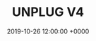 ---
title: UNPLUG V4
tags:
- event
layout: event
permalink: "/event/:title"
location: Rabbi, Dimaro, Trentino, Italy
image: http://localhost:4000/assets/img/location/dorigoni.jpg
when_header: Summer 2019
how_was_it:
- We have chosen the best of the best. Unplug will be hosted in two amazing venues&#58; The Unplug Resort and The Unplug Refuge.

- The Resort is a ***s hotel, in Dimaro. The Refuge is a mountain hut in the heart of “Ortles Cevedale”, grandiose mountains in the northern part of Trentino. From the stunning location of the hut at 2.436 mt. your view can spread above the neighboring mountains and the only sounds you will hear will come from nature. The location maintains the typical character of an alpine refuge, with basic wood accommodations, intense food experience and cozy atmosphere.

- We will sleep in bunk bed dormitory rooms but then we'll hike back down to our hotel where you can relax hand have nice SPA session.

#video: https://www.youtube.com/watch?v=kvSf09IXdvk
#video: https://www.youtube.com/embed/kvSf09IXdvk
video: https://youtu.be/kvSf09IXdvk
caratteristics:
  altitude: 2436 mt
  cooking: Local and Traditional
  beds: 80 people
past_edition:
  period: 26 - 27 - 28 - 29 September 2019
  image: http://localhost:4000/assets/img/edition_cards/dorigoni.jpg

# speakers:
# - name: To be announced
#   role: TBD
#   image: http://localhost:4000/assets/img/speakers/placeholder_speakers.jpg
organizers:
- name: STEFANO BERNARDI
  role: Investor
  image: http://localhost:4000/assets/img/organizers/stefano.jpg
- name: LORENZO SANNA
  role: Business Developer
  image: http://localhost:4000/assets/img/organizers/lor.png
schedule:
- day: WEDNESDAY, JUNE 26
  program:
  - time: 14.30 PM
    what: We leave from Milano Linate Airport
    description: Meeting point is outside the airport and train stations
  - time: 5.30 PM
    what: Arrival at Unplug's Resort
    description: Check-in and find your roommate fot the next days and relax!
  - time: 7.30 PM
    what: Welcome Bonfire Aperitivo
    description: Drink, get cozy and get to meet your fellow adventurers
  - time: 8.30 PM
    what: Dinner at Unplug's Resort
    description: Typical dinner, with a simple 1 minute presentation of each guest
- day: THURSDAY, JUNE 27
  program:
  - time: 7.30 AM
    what: Breakfast
    description: Get your energy for the day!
  - time: 9.00 AM
    what: Bring your backpak!
    description: We leave the Resort to reach our hiking path through the "waterfalls trail"
  - time: 10.00 AM
    what: Hiking!
    description: We start our ascent towards the Unplug Hut
  - time: 12.00 PM
    what: Picnic
    description: We stop for a picnic in nature
  - time: 3.00 PM
    what: Enjoy and relax
    description: As we finally get to the Hut, you can start finding your bed and enjoy the scenery
  - time: 4.30 PM
    what: Chats and discussions
    description: Get to know your fellow unpluggers a bit more
  - time: 19.30 PM
    what: Dinner
    description: Home made, slow food and very typical dinner
- day: FRIDAY, JUNE 28
  program:
  - time: 7.30 AM
    what: Breakfast
    description: Get your energy for the day!
  - time: 9.30 AM
    what: Hiking Time
    description: We start our descent to the Unplug Resort
  - time: 12.30 AM
    what: Lunch Time
    description: Typical alpine Lunch
  - time: 15.00 PM
    what: Adrenalina time
    description: We descend the river Noce in an epic adrenalinic adventure
  - time: 18.00 PM
    what: Back to the Unplug Resort
    description: Shower / SPA / Relax / Drinks
  - time: 20.30 PM
    what: Dinner
    description: Home made, slow food and very typical food
  - time: 22.00 PM
    what: DJ party!!
    description: Unplug V4 Closing party!
- day: SATURDAY, JUNE 29
  program:
  - time: 7.30 AM
    what: Breakfast
    description: Meet in the Hotel lobby and load up on energies for the day
  - time: 8.30 AM
    what: Discussion tables
    description: If you're already awake
  - time: 10.00 AM
    what: Bye Bye Unplug Resort
    description: It's time to go back to the real world! Our bus leaves now
  - time: 12.30 PM
    what: Bye!
    description: We say good bye! Please ensure you book travel from Milano Linate Airport
      at 14:30pm at the earliest. If you need to leave earlier, please contact us before
      purchasing a ticket to make sure we can accomodate. We suggest spending the
      night in Milan and booking travel for the next morning! It is a stunning city.
date: '2019-10-26 12:00:00 +0000'
venue: Rifugio Dorigoni
gallery-small:
  image:
  - http://localhost:4000/assets/img/events_photos/dorigoni/01.jpg
  - http://localhost:4000/assets/img/events_photos/dorigoni/02.jpg
  - http://localhost:4000/assets/img/events_photos/dorigoni/03.jpg
  - http://localhost:4000/assets/img/events_photos/dorigoni/04.jpg
  - http://localhost:4000/assets/img/events_photos/dorigoni/05.jpg
  - http://localhost:4000/assets/img/events_photos/dorigoni/06.jpg
  - http://localhost:4000/assets/img/events_photos/dorigoni/07.jpg
  - http://localhost:4000/assets/img/events_photos/dorigoni/08.jpg
  - http://localhost:4000/assets/img/events_photos/dorigoni/09.jpg
  - http://localhost:4000/assets/img/events_photos/dorigoni/10.jpg
  - http://localhost:4000/assets/img/events_photos/dorigoni/12.jpg
  - http://localhost:4000/assets/img/events_photos/dorigoni/13.jpg
  - http://localhost:4000/assets/img/events_photos/dorigoni/14.jpg
  - http://localhost:4000/assets/img/events_photos/dorigoni/15.jpg
  - http://localhost:4000/assets/img/events_photos/dorigoni/11.jpg
  - http://localhost:4000/assets/img/events_photos/dorigoni/16.jpg
gallery-big:
  image:
  - http://localhost:4000/assets/img/events_photos/dorigoni/big/01.jpg
  - http://localhost:4000/assets/img/events_photos/dorigoni/big/02.jpg
  - http://localhost:4000/assets/img/events_photos/dorigoni/big/03.jpg
  - http://localhost:4000/assets/img/events_photos/dorigoni/big/04.jpg
  - http://localhost:4000/assets/img/events_photos/dorigoni/big/05.jpg
  - http://localhost:4000/assets/img/events_photos/dorigoni/big/06.jpg
  - http://localhost:4000/assets/img/events_photos/dorigoni/big/07.jpg
  - http://localhost:4000/assets/img/events_photos/dorigoni/big/08.jpg
  - http://localhost:4000/assets/img/events_photos/dorigoni/big/09.jpg
  - http://localhost:4000/assets/img/events_photos/dorigoni/big/10.jpg
  - http://localhost:4000/assets/img/events_photos/dorigoni/big/11.jpg
  - http://localhost:4000/assets/img/events_photos/dorigoni/big/12.jpg
  - http://localhost:4000/assets/img/events_photos/dorigoni/big/13.jpg
  - http://localhost:4000/assets/img/events_photos/dorigoni/big/14.jpg
  - http://localhost:4000/assets/img/events_photos/dorigoni/big/15.jpg
  - http://localhost:4000/assets/img/events_photos/dorigoni/big/16.jpg
pricing_table:
- title: Normal Ticket
  price: 990
  elements:
  - icon: http://localhost:4000/assets/img/pricing_table/double_room.svg
    text:
    - 2 nights in a *** Hotel with SPA in Double Room 
    - 1 night in a Mountain hut
  - icon: http://localhost:4000/assets/img/pricing_table/transfer.svg
    text:
    - Transfer to and from
    - Milano Linate airport and train station
  - icon: http://localhost:4000/assets/img/pricing_table/special_dinner.svg
    text:
    - 3 dinners
    - 3 lunches
  - icon: 
    text:
    - 22% Italian VAT included
- title: Single Room Ticket
  price: 1490
  elements:
  - icon: http://localhost:4000/assets/img/pricing_table/double_room.svg
    text:
    - 2 nights in a *** Hotel with SPA in Single Room 
    - 1 night in a Mountain hut
  - icon: http://localhost:4000/assets/img/pricing_table/transfer.svg
    text:
    - Transfer to and from
    - Milano Linate airport and train station
  - icon: http://localhost:4000/assets/img/pricing_table/special_dinner.svg
    text:
    - 3 dinners
    - 3 lunches
  - icon: 
    text:
    - 22% Italian VAT included
header_home:
  title: Unplug V4
  subtitle: An amazing 3 days retreat in the Dolomites with fellow investors and entrepreneurs
  image: http://localhost:4000/assets/img/mountain_placeholder.jpg
footer_sponsors:
- name: Token Economy
  image: http://localhost:4000/assets/img/sponsor/tokeneconomy.png
  link: https://www.tokeneconomy.co
- name: Semantic Ventures
  image: http://localhost:4000/assets/img/sponsor/semantic.png
  link: https://semantic.vc
- name: You?
  image: http://localhost:4000/assets/img/sponsor/you.png
  link: mailto:team@unplug.vc
---